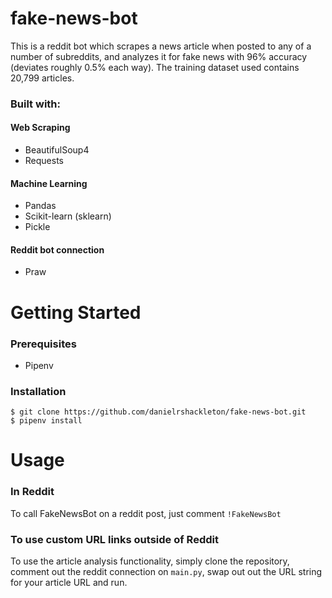 # fake-news-bot

This is a reddit bot which scrapes a news article when posted to any of a number of subreddits, and analyzes it for fake news with 96% accuracy (deviates roughly 0.5% each way). The training dataset used contains 20,799 articles.

### Built with:
#### Web Scraping
- BeautifulSoup4
- Requests

#### Machine Learning
- Pandas
- Scikit-learn (sklearn)
- Pickle

#### Reddit bot connection
- Praw

# Getting Started
### Prerequisites
- Pipenv

### Installation
```
$ git clone https://github.com/danielrshackleton/fake-news-bot.git
$ pipenv install
```

# Usage
### In Reddit
To call FakeNewsBot on a reddit post, just comment `!FakeNewsBot`

### To use custom URL links outside of Reddit
To use the article analysis functionality, simply clone the repository, comment out the reddit connection on `main.py`, swap out out the URL string for your article URL and run.

